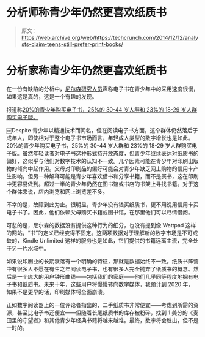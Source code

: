 # 分析师称青少年仍然更喜欢纸质书 

> 原文：<https://web.archive.org/web/https://techcrunch.com/2014/12/12/analysts-claim-teens-still-prefer-print-books/>

# 分析家称青少年仍然更喜欢纸质书

在一份有缺陷的分析中，[尼尔森研究人员](https://web.archive.org/web/20221207211704/http://www.digitalbookworld.com/2014/teen-ebook-buying-lags-discovery-challenges-nielsen-survey/?et_mid=709174&rid=241005533)声称电子书在青少年中的采用速度很慢，如果这是真的，这是一个有趣的发现。

报道称[20%的青少年购买电子书，25%的 30-44 岁人群和 23%的 18-29 岁人群购买电子版。](https://web.archive.org/web/20221207211704/http://www.nielsen.com/us/en/insights/news/2014/dont-judge-a-book-by-its-cover-tech-savvy-teens-remain-fans-of-print-books.html)

￼Despite 青少年以精通技术而闻名，但在阅读电子书方面，这个群体仍然落后于成年人，即使相对于整个电子书市场而言，年轻成人类型的数字增长也是如此。20%的青少年购买电子书，25%的 30-44 岁人群和 23%的 18-29 岁人群购买电子版。虽然年轻读者对电子书这种形式持开放态度，但青少年继续表达对纸质书的偏好，这似乎与他们对数字技术的认知不一致。几个因素可能在青少年对印刷出版物的倾向中起作用。父母对印刷品的偏好可能会对青少年缺乏网上购物的信用卡产生影响。但另一种解释可能是青少年喜欢借书和分享书籍，而不是买书，这在印刷中更容易做到。超过一半的青少年仍然在图书馆或书店的书架上寻找书籍。对于这个群体来说，店内浏览和网上浏览差不多。

不幸的是，故障到此为止。很明显，青少年没有钱买纸质书，更不用说用信用卡买电子书了。因此，他们依赖父母购买书籍或图书馆，在那里他们可以尽情借阅。

可悲的是，尼尔森的数据没有提供这种行为的细分，也没有提到像 Wattpad 这样的网站，“书”的定义已经变得不固定。这两项数据对于理解新的数字市场是不可或缺的，Kindle Unlimited 这样的服务也是如此，它们提供的书籍远离主流，完全处于另一片水域中。

如果说印刷业的长期衰落有一个明确的特征，那就是数据始终不一致。纸质书阵营中有很多人不愿在有生之年阅读电子书，也有很多人完全抛弃了纸质书的概念。然后是一个庞大的用户钟形曲线——包括我们的家庭——他们几乎同等程度地拥有电子书和纸质书。未来十年，这些用户将慢慢转向数字媒体，我预计到 2020 年，如果不是更早的话，印刷媒体将全面崩溃。

正如数字阅读器上的一位评论者指出的，二手纸质书非常便宜——考虑到所需的资源，甚至比电子书还便宜——但随着长尾纸质书的库存被粉碎，找到 1 美分的《麦田里的守望者》和其他青少年经典书籍将越来越难。最终，数字将会胜出，但不是一时的。
